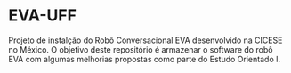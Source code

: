 # EVA-UFF
Projeto de instalção do Robô Conversacional EVA desenvolvido na CICESE no México.
O objetivo deste repositório é armazenar o software do robô EVA com algumas melhorias propostas como parte do Estudo Orientado I.

